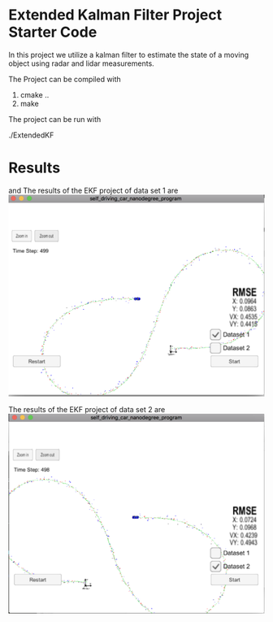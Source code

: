 # Extended Kalman Filter Project Starter Code

In this project we utilize a kalman filter to estimate the state of a moving object using radar and lidar measurements.

The Project can be compiled with

1. cmake ..
2. make

The project can be run with

./ExtendedKF


[Result1]: ./results.png "Data set 1"
[Result2]: ./result2.png "Data set 2"

# Results
and
The results of the EKF project of data set 1  are 
![alt text][Result1]

The results of the EKF project of data set 2 are
![alt text][Result2]
